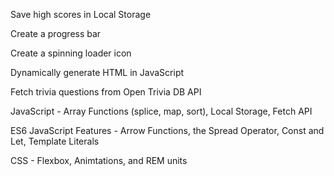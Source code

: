 Save high scores in Local Storage

Create a progress bar

Create a spinning loader icon

Dynamically generate HTML in JavaScript

Fetch trivia questions from Open Trivia DB API

JavaScript - Array Functions (splice, map, sort), Local Storage, Fetch API

ES6 JavaScript Features - Arrow Functions, the Spread Operator, Const and Let, Template Literals

CSS - Flexbox, Animtations, and REM units
